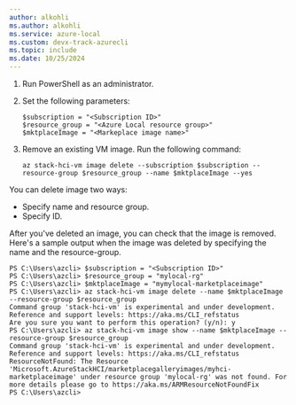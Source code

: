 ```yaml
---
author: alkohli
ms.author: alkohli
ms.service: azure-local
ms.custom: devx-track-azurecli
ms.topic: include
ms.date: 10/25/2024
---
```


1. Run PowerShell as an administrator.
1. Set the following parameters:

    ```azurecli
    $subscription = "<Subscription ID>"
    $resource_group = "<Azure Local resource group>"
    $mktplaceImage = "<Markeplace image name>"    
    ```

1. Remove an existing VM image. Run the following command:

    ```azurecli
    az stack-hci-vm image delete --subscription $subscription --resource-group $resource_group --name $mktplaceImage --yes
    ```

You can delete image two ways:

- Specify name and resource group.
- Specify ID.

After you've deleted an image, you can check that the image is removed. Here's a sample output when the image was deleted by specifying the name and the resource-group.

```
PS C:\Users\azcli> $subscription = "<Subscription ID>"
PS C:\Users\azcli> $resource_group = "mylocal-rg"
PS C:\Users\azcli> $mktplaceImage = "mymylocal-marketplaceimage"
PS C:\Users\azcli> az stack-hci-vm image delete --name $mktplaceImage --resource-group $resource_group
Command group 'stack-hci-vm' is experimental and under development. Reference and support levels: https://aka.ms/CLI_refstatus
Are you sure you want to perform this operation? (y/n): y
PS C:\Users\azcli> az stack-hci-vm image show --name $mktplaceImage --resource-group $resource_group
Command group 'stack-hci-vm' is experimental and under development. Reference and support levels: https://aka.ms/CLI_refstatus
ResourceNotFound: The Resource 'Microsoft.AzureStackHCI/marketplacegalleryimages/myhci-marketplaceimage' under resource group 'mylocal-rg' was not found. For more details please go to https://aka.ms/ARMResourceNotFoundFix
PS C:\Users\azcli>
```
